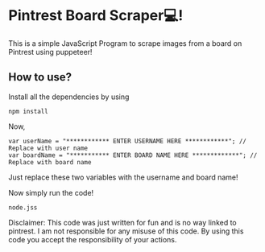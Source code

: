 # Pintrest Board Scraper💻!
This is a simple JavaScript Program to scrape images from a board on Pintrest using puppeteer!

## How to use?

Install all the dependencies by using
 
```
npm install
```
Now,
```
var userName = "************ ENTER USERNAME HERE ************"; // Replace with user name
var boardName = "*********** ENTER BOARD NAME HERE *************"; // Replace with board name
```
Just replace these two variables with the username and board name!

Now simply run the code!
```
node.jss
```


Disclaimer: This code was just written for fun and is no way linked to pintrest. I am not responsible for any misuse of this code. By using this code you accept the responsibility of your actions.
